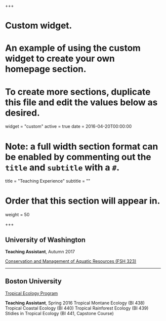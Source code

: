 +++
# Custom widget.
# An example of using the custom widget to create your own homepage section.
# To create more sections, duplicate this file and edit the values below as desired.
widget = "custom"
active = true
date = 2016-04-20T00:00:00

# Note: a full width section format can be enabled by commenting out the `title` and `subtitle` with a `#`.
title = "Teaching Experience"
subtitle = ""

# Order that this section will appear in.
weight = 50

+++

University of Washington
---

**Teaching Assistant**, Autumn 2017


[Conservation and Management of Aquatic Resources (FSH 323)](https://fish.uw.edu/wp-content/uploads/sites/4/2019/08/Syllabus-FISH323_AUT2018.pdf)

---
Boston University
---
[Tropical Ecology Program](https://www.bu.edu/cecb/tep/)

**Teaching Assistant**, Spring 2016
Tropical Montane Ecology (BI 438)
Tropical Coastal Ecology (BI 440)
Tropical Rainforest Ecology (BI 439)
Stidies in Tropical Ecology (BI 441, Capstone Course)